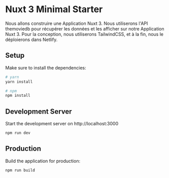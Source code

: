 # Nuxt 3 Minimal Starter

Nous allons construire une Application Nuxt 3. Nous utiliserons l'API themoviedb pour récupérer les données et les afficher sur notre Application Nuxt 3. Pour la conception, nous utiliserons TailwindCSS, et à la fin, nous le déploierons dans Netlify.

## Setup

Make sure to install the dependencies:

```bash
# yarn
yarn install

# npm
npm install

```

## Development Server

Start the development server on http://localhost:3000

```bash
npm run dev
```

## Production

Build the application for production:

```bash
npm run build
```